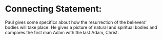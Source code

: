 # Connecting Statement:

Paul gives some specifics about how the resurrection of the believers’ bodies will take place. He gives a picture of natural and spiritual bodies and compares the first man Adam with the last Adam, Christ.